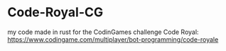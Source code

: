 # Code-Royal-CG
my code made in rust for the CodinGames challenge Code Royal: https://www.codingame.com/multiplayer/bot-programming/code-royale
